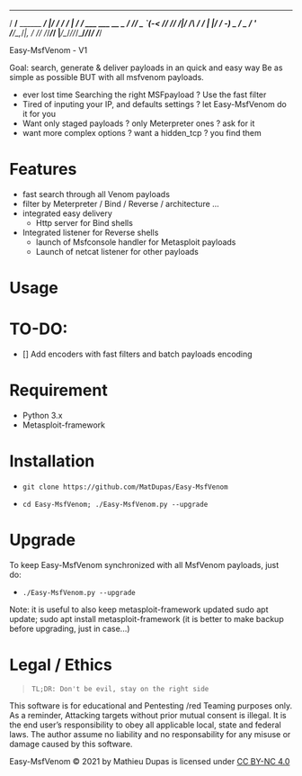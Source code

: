 

   ____                 __  ____________   __                  
  / __/__ ______ ______/  |/  / __/ __/ | / /__ ___  ___  __ _ 
 / _// _ `(_-< // /___/ /|_/ /\ \/ _/ | |/ / -_) _ \/ _ \/  ' \
/___/\_,_/___|_, /   /_/  /_/___/_/   |___/\__/_//_/\___/_/_/_/
            /___/                                              
  
Easy-MsfVenom - V1



Goal: search, generate & deliver payloads in an quick and easy way
Be as simple as possible BUT with all msfvenom payloads.

* ever lost time Searching the right MSFpayload ? Use the fast filter
* Tired of inputing your IP, and defaults settings ? let Easy-MsfVenom do it for you
* Want only staged  payloads ? only Meterpreter ones ?  ask for it
* want more complex options ? want a hidden_tcp ? you find them

#  Features 
* fast search through all Venom payloads
* filter by Meterpreter / Bind / Reverse / architecture ... 
* integrated easy delivery
	- Http server for Bind shells
* Integrated listener for Reverse shells
	- launch of Msfconsole handler for Metasploit payloads
	- Launch of netcat listener for other payloads 



# Usage

# TO-DO:
- [] Add encoders with fast filters and batch payloads encoding

 


# Requirement
* Python 3.x
* Metasploit-framework

# Installation

- ` git clone https://github.com/MatDupas/Easy-MsfVenom `

- `cd Easy-MsfVenom; ./Easy-MsfVenom.py --upgrade `



# Upgrade
To keep Easy-MsfVenom synchronized with all MsfVenom payloads, just do:

- ` ./Easy-MsfVenom.py --upgrade `

Note: it is useful to also keep metasploit-framework updated
sudo apt update; sudo apt install metasploit-framework
(it is better to make  backup before upgrading, just in case...)

# Legal / Ethics
>` TL;DR: Don't be evil, stay on the right side `

This software is for educational and Pentesting /red Teaming purposes only.
As a reminder, Attacking targets without prior mutual consent is illegal. It is the end user’s responsibility to obey all applicable local, state and federal laws. 
The author assume no liability and no responsability for any misuse or damage caused by this software.

Easy-MsfVenom © 2021 by Mathieu Dupas is licensed under [CC BY-NC 4.0](http://creativecommons.org/licenses/by-nc/4.0/?ref=chooser-v1)


